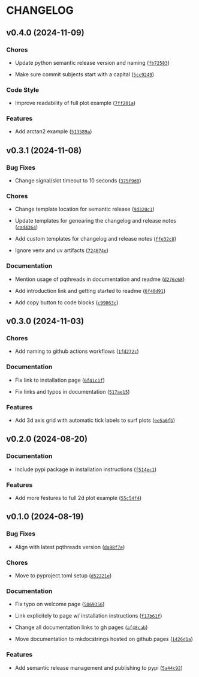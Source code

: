 # CHANGELOG

## v0.4.0 (2024-11-09)

### Chores

* Update python semantic release version and naming ([`fb72583`](https://github.com/swvanbuuren/mlpyqtgraph/commit/fb72583459761ee413289f1e077277d7a11383b2))

* Make sure commit subjects start with a capital ([`5cc9249`](https://github.com/swvanbuuren/mlpyqtgraph/commit/5cc92491cff83d8a3302984f89071343c9bd7e5e))

### Code Style

* Improve readability of full plot example ([`7ff201a`](https://github.com/swvanbuuren/mlpyqtgraph/commit/7ff201ac631d4185a69b7ec144a09eb0f7672495))

### Features

* Add arctan2 example ([`513589a`](https://github.com/swvanbuuren/mlpyqtgraph/commit/513589a75ff32b44df9c36d5cb9e57f2ae64aeef))
## v0.3.1 (2024-11-08)

### Bug Fixes

* Change signal/slot timeout to 10 seconds ([`375f9d0`](https://github.com/swvanbuuren/mlpyqtgraph/commit/375f9d0e71b238924d6fa7e7b1e2594b67875dfc))

### Chores

* Change template location for semantic release ([`9d320c1`](https://github.com/swvanbuuren/mlpyqtgraph/commit/9d320c1b0ca7acfd4c39433137fef6063e7ea89a))

* Update templates for genearing the changelog and release notes ([`cad4364`](https://github.com/swvanbuuren/mlpyqtgraph/commit/cad43649c37355ed84e7f0c37e9071e7d9d3e06a))

* Add custom templates for changelog and release notes ([`ffe32c8`](https://github.com/swvanbuuren/mlpyqtgraph/commit/ffe32c8d704d719480de011d996922f0ebae07de))

* Ignore venv and uv artifacts ([`724674e`](https://github.com/swvanbuuren/mlpyqtgraph/commit/724674e9d36c43af1a84889355442cdf4a366c2b))

### Documentation

* Mention usage of pqthreads in documentation and readme ([`d276c68`](https://github.com/swvanbuuren/mlpyqtgraph/commit/d276c689311fdcc53cd2fca286f556753f723352))

* Add introduction link and getting started to readme ([`6f40d91`](https://github.com/swvanbuuren/mlpyqtgraph/commit/6f40d91bb356f7aac637e5d627c9ad574a82635e))

* Add copy button to code blocks ([`c99063c`](https://github.com/swvanbuuren/mlpyqtgraph/commit/c99063c1101721043051ccc1c1e88f0fb95df669))
## v0.3.0 (2024-11-03)

### Chores

* Add naming to github actions workflows ([`1fd272c`](https://github.com/swvanbuuren/mlpyqtgraph/commit/1fd272c647f92c539ca020e84e7ea2bcf62e23c6))

### Documentation

* Fix link to installation page ([`6f41c1f`](https://github.com/swvanbuuren/mlpyqtgraph/commit/6f41c1f7f5ca2cf7a2c39bb36e5038f25ae814bc))

* Fix links and typos in documentation ([`517ae15`](https://github.com/swvanbuuren/mlpyqtgraph/commit/517ae154b340cc9ff60cdaeb7be5928e98532609))

### Features

* Add 3d axis grid with automatic tick labels to surf plots ([`ee5a6fb`](https://github.com/swvanbuuren/mlpyqtgraph/commit/ee5a6fbc8423392360c62338c8357ba22f2f9f96))
## v0.2.0 (2024-08-20)

### Documentation

* Include pypi package in installation instructions ([`f514ec1`](https://github.com/swvanbuuren/mlpyqtgraph/commit/f514ec179daa10414a077025876382ab2d03e335))

### Features

* Add more festures to full 2d plot example ([`55c54f4`](https://github.com/swvanbuuren/mlpyqtgraph/commit/55c54f410f34eaf369357edeeb3758301e22efdc))
## v0.1.0 (2024-08-19)

### Bug Fixes

* Align with latest pqthreads version ([`da98f7e`](https://github.com/swvanbuuren/mlpyqtgraph/commit/da98f7e9f18e14cf22f5f0a9369628a02ed6dc3f))

### Chores

* Move to pyproject.toml setup ([`d52221e`](https://github.com/swvanbuuren/mlpyqtgraph/commit/d52221ec07ebc6708653baec8d746acbb4cf684e))

### Documentation

* Fix typo on welcome page ([`5069356`](https://github.com/swvanbuuren/mlpyqtgraph/commit/5069356916a23558427732bf8f1dd9beebaedc69))

* Link explicitely to page w/ installation instructions ([`f17b61f`](https://github.com/swvanbuuren/mlpyqtgraph/commit/f17b61f0ccfa95976ea482eea317e09ec2222cf8))

* Change all documentation links to gh pages ([`af48cab`](https://github.com/swvanbuuren/mlpyqtgraph/commit/af48cabdd4bacb58a572a0a1e55eedc5463717fc))

* Move documentation to mkdocstrings hosted on github pages ([`1426d1a`](https://github.com/swvanbuuren/mlpyqtgraph/commit/1426d1a3ae8cf6e1007b102a02199986d9d80a98))

### Features

* Add semantic release management and publishing to pypi ([`5a44c92`](https://github.com/swvanbuuren/mlpyqtgraph/commit/5a44c9231df5848f7092a3c263075ccad197e82b))

